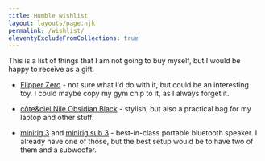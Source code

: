 ```yaml
---
title: Humble wishlist
layout: layouts/page.njk
permalink: /wishlist/
eleventyExcludeFromCollections: true
---
```


This is a list of things that I am not going to buy myself,
but I would be happy to receive as a gift.

* [Flipper Zero](https://flipperzero.one/) - not sure what I'd do with it, but could be an interesting toy.
I could maybe copy my gym chip to it, as I always forget it.

* [côte&ciel Nile Obsidian Black](https://eu.coteetciel.com/products/nile-obsidian-black) - stylish,
but also a practical bag for my laptop and other stuff.

* [minirig 3](https://minirigs.co.uk/speakers/bluetooth-minirig-3) and [minirig sub 3](https://minirigs.co.uk/speakers/minirig-subwoofer-3) -
best-in-class portable bluetooth speaker.
I already have one of those, but the best setup would be to have two of them and a subwoofer.
